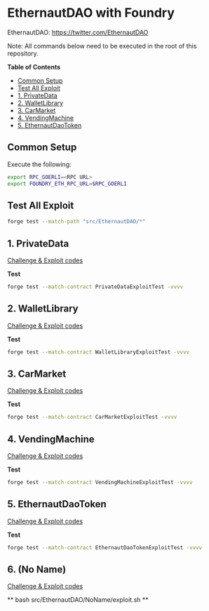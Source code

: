 # EthernautDAO with Foundry

EthernautDAO: https://twitter.com/EthernautDAO

Note: All commands below need to be executed in the root of this repository.

**Table of Contents**
- [Common Setup](#common-setup)
- [Test All Exploit](#test-all-exploit)
- [1. PrivateData](#1-privatedata)
- [2. WalletLibrary](#2-walletlibrary)
- [3. CarMarket](#3-carmarket)
- [4. VendingMachine](#4-vendingmachine)
- [5. EthernautDaoToken](#5-ethernautdaotoken)

## Common Setup

Execute the following:
```sh
export RPC_GOERLI=<RPC URL>
export FOUNDRY_ETH_RPC_URL=$RPC_GOERLI
```

## Test All Exploit 
```sh
forge test --match-path "src/EthernautDAO/*"
```

## 1. PrivateData
[Challenge & Exploit codes](PrivateData)

**Test**
```sh
forge test --match-contract PrivateDataExploitTest -vvvv
```

## 2. WalletLibrary
[Challenge & Exploit codes](WalletLibrary)

**Test**
```sh
forge test --match-contract WalletLibraryExploitTest -vvvv
```

## 3. CarMarket
[Challenge & Exploit codes](CarMarket)

**Test**
```sh
forge test --match-contract CarMarketExploitTest -vvvv
```

## 4. VendingMachine 
[Challenge & Exploit codes](VendingMachine)

**Test**
```sh
forge test --match-contract VendingMachineExploitTest -vvvv
```

## 5. EthernautDaoToken
[Challenge & Exploit codes](EthernautDaoToken)

**Test**
```sh
forge test --match-contract EthernautDaoTokenExploitTest -vvvv
```

## 6. (No Name)
[Challenge & Exploit codes](NoName)

**
bash src/EthernautDAO/NoName/exploit.sh
**